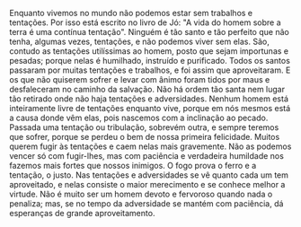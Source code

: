 Enquanto vivemos no mundo não podemos estar sem trabalhos e tentações. Por isso está escrito no livro de Jó: "A vida do homem sobre a terra é uma contínua tentação". Ninguém é tão santo e tão perfeito que não tenha, algumas vezes, tentações, e não podemos viver sem elas. São, contudo as tentações utilíssimas ao homem, posto que sejam importunas e pesadas; porque nelas é humilhado, instruído e purificado. Todos os santos passaram por muitas tentações e trabalhos, e foi assim que aproveitaram. E os que não quiserem sofrer e levar com ânimo foram tidos por maus e desfaleceram no caminho da salvação. Não há ordem tão santa nem lugar tão retirado onde não haja tentações e adversidades. Nenhum homem está inteiramente livre de tentações enquanto vive, porque em nós mesmos está a causa donde vêm elas, pois nascemos com a inclinação ao pecado. Passada uma tentação ou tribulação, sobrevém outra, e sempre teremos que sofrer, porque se perdeu o bem de nossa primeira felicidade. Muitos querem fugir às tentações e caem nelas mais gravemente. Não as podemos vencer só com fugir-lhes, mas com paciência e verdadeira humildade nos fazemos mais fortes que nossos inimigos. O fogo prova o ferro e a tentação, o justo. Nas tentações e adversidades se vê quanto cada um tem aproveitado, e nelas consiste o maior merecimento e se conhece melhor a virtude. Não é muito ser um homem devoto e fervoroso quando nada o penaliza; mas, se no tempo da adversidade se mantém com paciência, dá esperanças de grande aproveitamento.